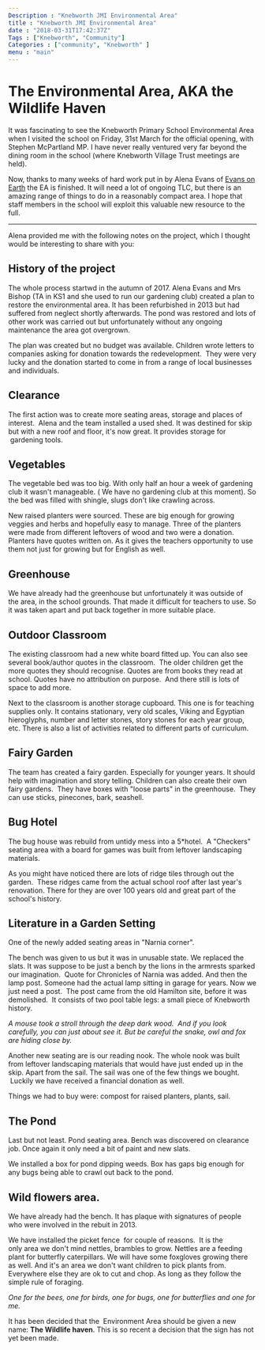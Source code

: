 ```yaml
---
Description : "Knebworth JMI Environmental Area"
title : "Knebworth JMI Environmental Area"
date : "2018-03-31T17:42:37Z"
Tags : ["Knebworth", "Community"]
Categories : ["community", "Knebworth" ]
menu : "main"
---
```


# The Environmental Area, AKA the Wildlife Haven

It was fascinating to see the Knebworth Primary School Environmental Area when I visited the school on Friday, 31st March for the official opening, with Stephen McPartland MP. I have never really ventured very far beyond the dining room in the school (where Knebworth Village Trust meetings are held).


Now, thanks to many weeks of hard work put in by Alena Evans of [Evans on Earth](https://www.facebook.com/EvansonEarthgardens/) the EA is finished. It will need a lot of ongoing TLC, but there is an amazing range of things to do in a reasonably compact area. I hope that staff members in the school will exploit this valuable new resource to the full.

---

Alena provided me with the following notes on the project, which I thought would be interesting to share with you:

## History of the project

The whole process startwd in the autumn of 2017. Alena Evans and Mrs Bishop (TA in KS1 and she used to run our gardening club) created a plan  to restore the environmental area. It has been refurbished in 2013 but had suffered from neglect shortly afterwards. The pond was restored and lots of other work was carried out but unfortunately without any ongoing maintenance the area got overgrown.   

The plan was created but no budget was available. Children wrote letters to companies asking for donation towards the redevelopment.  They were very lucky and the donation started to come in from a range of local businesses and individuals.  

## Clearance

The first action was to create more seating areas, storage and places of interest.   Alena and the team installed a used shed. It was destined for skip but with a new roof and floor, it's now great. It provides storage for  gardening tools.   


## Vegetables

The vegetable bed was too big. With only half an hour a week of gardening club it wasn't manageable. ( We have no gardening club at this moment). So the bed was filled with shingle, slugs don't like crawling across.  

New raised planters were sourced. These are big enough for growing veggies and herbs and hopefully easy to manage. Three of the planters were made from different leftovers of wood and two were a donation. Planters have quotes written on. As it gives the teachers opportunity to use them not just for growing but for English as well.   

## Greenhouse

We have already had the greenhouse but unfortunately it was outside of the area, in the school grounds. That made it difficult for teachers to use. So it was taken apart and put back together in more suitable place.   

## Outdoor Classroom

The existing classroom had a new white board fitted up. You can also see several book/author quotes in the classroom.  The older children get the more quotes they should recognise. Quotes are from books they read at school. Quotes have no attribution on purpose.  And there still is lots of space to add more.   

Next to the classroom is another storage cupboard. This one is for teaching supplies only. It contains stationary, very old scales, Viking and Egyptian hieroglyphs, number and letter stones, story stones for each year group, etc. There is also a list of activities related to different parts of curriculum.    

## Fairy Garden

The team has created a fairy garden. Especially for younger years. It should help with imagination and story telling. Children can also create their own fairy gardens.  They have boxes with "loose parts" in the greenhouse.  They can use sticks, pinecones, bark, seashell.   

## Bug Hotel

The bug house was rebuild from untidy mess into a 5*hotel.  A "Checkers" seating area with a board for games was built from leftover landscaping materials. 

As you might have noticed there are lots of  ridge tiles through out the garden.  These ridges came from the actual school roof after last year's renovation. There for they are over 100 years old and great part of the school's history.  

## Literature in a Garden Setting

One of the newly added seating areas in "Narnia corner".

The bench was given to us but it was in unusable state. We replaced the slats. It was suppose to be just a bench by the lions in the armrests sparked our imagination.  Quote for Chronicles of Narnia was added. And then the lamp post. Someone had the actual lamp sitting in garage for years. Now we just need a post.  The post came from the old Hamilton site, before it was demolished.  It consists of two pool table legs: a small piece of Knebworth history.  

*A mouse took a stroll through the deep dark wood.  And if you look carefully, you can just about see it. But be careful the snake, owl and fox are hiding close by.*

Another new seating are is our reading nook. The whole nook was built from leftover landscaping materials that would have just ended up in the skip. Apart from the sail. The sail was one of the few things we bought.  Luckily we have received a financial donation as well.   

Things we had to buy were: compost for raised planters, plants, sail.  

## The Pond

Last but not least. Pond seating area. Bench was discovered on clearance job. Once again it only need a bit of paint and new slats.  

We installed a box for pond dipping weeds. Box has gaps big enough for any bugs being able to crawl out back to the pond.   

## Wild flowers area.

We have already had the bench. It has plaque with signatures of people who were involved in the rebuit in 2013.  

We have installed the picket fence  for couple of reasons.  It is the only area we don't mind nettles, brambles to grow. Nettles are a feeding plant for butterfly caterpillars. We will have some foxgloves growing there as well. And it's an area we don't want children to pick plants from. Everywhere else they are ok to cut and chop. As long as they follow the simple rule of foraging.  

*One for the bees, one for birds, one for bugs, one for butterflies and one for me.*   

It has been decided that the  Environment Area should be given a new name: **The Wildlife haven**. This is so recent a decision that the sign has not yet been made.
